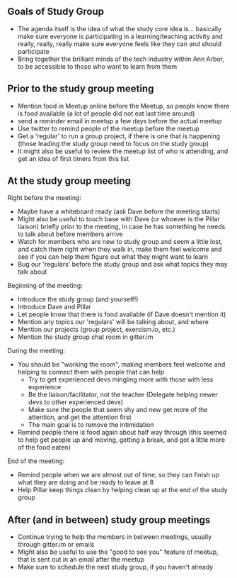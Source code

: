 Goals of Study Group
--------------------
* The agenda itself is the idea of what the study core idea is... basically make sure everyone is participating in a learning/teaching activity and really, really, really make sure everyone feels like they can and should participate
* Bring together the brilliant minds of the tech industry within Ann Arbor, to be accessible to those who want to learn from them

Prior to the study group meeting
--------------------------------
* Mention food in Meetup online before the Meetup, so people know there is food available (a lot of people did not eat last time around)
* send a reminder email in meetup a few days before the actual meetup
* Use twitter to remind people of the meetup before the meetup
* Get a 'regular' to run a group project, if there is one that is happening (those leading the study group need to focus on the study group)
* It might also be useful to review the meetup list of who is attending, and get an idea of first timers from this list

At the study group meeting
--------------------------
Right before the meeting:
* Maybe have a whiteboard ready (ask Dave before the meeting starts)
* Might also be useful to touch base with Dave (or whoever is the Pillar liaison) briefly prior to the meeting, in case he has something he needs to talk about before members arrive
* Watch for members who are new to study group and seem a little lost, and catch them right when they walk in, make them feel welcome and see if you can help them figure out what they might want to learn
* Bug our 'regulars' before the study group and ask what topics they may talk about

Beginning of the meeting:
* Introduce the study group (and yourself!)
* Introduce Dave and Pillar
* Let people know that there is food available (if Dave doesn't mention it)
* Mention any topics our 'regulars' will be talking about, and where
* Mention our projects (group project, exercism.io, etc.)
* Mention the study group chat room in gitter.im

During the meeting:
* You should be "working the room", making members feel welcome and helping to connect them with people that can help
	* Try to get experienced devs mingling more with those with less experience
	* Be the liaison/facilitator, not the teacher (Delegate helping newer devs to other experienced devs)
	* Make sure the people that seem shy and new get more of the attention, and get the attention first
	* The main goal is to remove the intimidation
* Remind people there is food again about half way through (this seemed to help get people up and moving, getting a break, and got a little more of the food eaten)

End of the meeting:
* Remind people when we are almost out of time, so they can finish up what they are doing and be ready to leave at 8
* Help Pillar keep things clean by helping clean up at the end of the study group

After (and in between) study group meetings
-------------------------------------------
* Continue trying to help the members in between meetings, usually through gitter.im or emails
* Might also be useful to use the "good to see you" feature of meetup, that is sent out in an email after the meetup
* Make sure to schedule the next study group, if you haven't already
